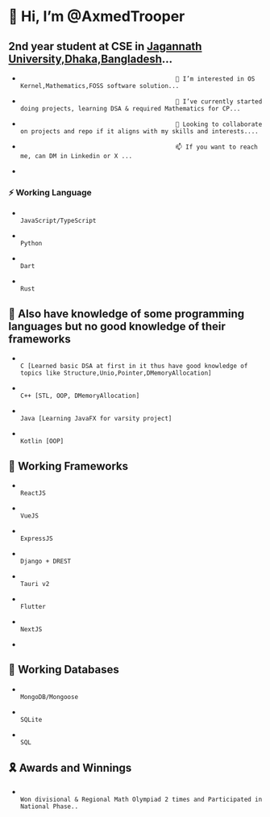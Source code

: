 #                                                                                👋 Hi, I’m @AxmedTrooper
##                                                2nd year student at CSE in [Jagannath University,Dhaka,Bangladesh](https://jnu.ac.bd/)...

-                                                👀 I’m interested in OS Kernel,Mathematics,FOSS software solution...
-                                                🌱 I’ve currently started doing projects, learning DSA & required Mathematics for CP...
-                                                💞️ Looking to collaborate on projects and repo if it aligns with my skills and interests....
-                                                📫 If you want to reach me, can DM in Linkedin or X ...

-                                            
  
###                                                                             ⚡ Working Language
-                                                                                 JavaScript/TypeScript
-                                                                                 Python
-                                                                                 Dart
-                                                                                 Rust

##                                                                             🧨 Also have knowledge of some programming languages but no good knowledge of their frameworks

-                                                                               C [Learned basic DSA at first in it thus have good knowledge of topics like Structure,Unio,Pointer,DMemoryAllocation]
-                                                                               C++ [STL, OOP, DMemoryAllocation]
-                                                                               Java [Learning JavaFX for varsity project]
-                                                                               Kotlin [OOP]


##                                                                            🎈 Working Frameworks
-                                                                              ReactJS
-                                                                              VueJS
-                                                                              ExpressJS
-                                                                              Django + DREST
-                                                                              Tauri v2
-                                                                              Flutter
-                                                                              NextJS
-                                                                      

##                                                                            🎠 Working Databases
-                                                                             MongoDB/Mongoose
-                                                                             SQLite
-                                                                             SQL


##                                                                          🎗️ Awards and Winnings
-                                                                           Won divisional & Regional Math Olympiad 2 times and Participated in National Phase..
